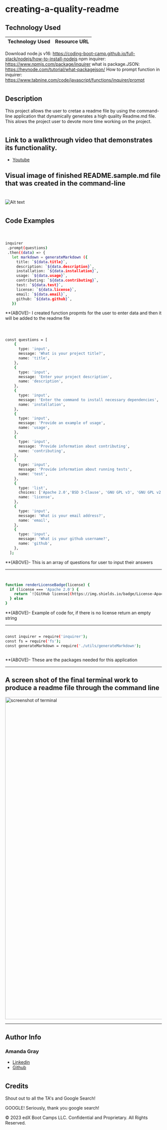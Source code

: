 

# creating-a-quality-readme

## Technology Used 

| Technology Used         | Resource URL           | 
| ------------- |:-------------:| 
Download node.js v16: https://coding-boot-camp.github.io/full-stack/nodejs/how-to-install-nodejs
npm inquirer: https://www.npmjs.com/package/inquirer
what is package.JSON: https://heynode.com/tutorial/what-packagejson/
How to prompt function in inquirer: https://www.tabnine.com/code/javascript/functions/inquirer/prompt
#
## Description 
This project allows the user to cretae a readme file by using the command-line application that dynamically generates a high quality Readme.md file. This alows the project user to devote more time working on the project. 
#
## Link to a walkthrough video that demonstrates its functionality.
* [Youtube](https://youtu.be/ziOIgkOC-kI)

## Visual image of finished README.sample.md file that was created in the command-line
#

![Alt text](./utils/images/Screen%20Shot%20readme%20sample.png)
#
## Code Examples 
#

 ```sh

inquirer
  .prompt(questions)
  .then((data) => {
    let markdown = generateMarkdown ({
      title: `${data.title}`,
      description: `${data.description}`,
      installation: `${data.installation}`,
      usage: `${data.usage}`,
      contributing: `${data.contributing}`,
      test: `${data.test}`,
      license: `${data.license}`,
      email: `${data.email}`,
      github: `${data.github}`,
    })

```

**(ABOVE)- I created function propmts for the user to enter data and then it will be added to the readme file

#

```sh

const questions = [
    {
      type: 'input',
      message: 'What is your project title?',
      name: 'title',
    },
    {
      type: 'input',
      message: 'Enter your project description',
      name: 'description',
    },
    {
      type: 'input', 
      message: 'Enter the command to install necessary dependencies',
      name: 'installation',
    },
    {
      type: 'input', 
      message: 'Provide an example of usage',
      name: 'usage',
    },
    {
      type: 'input', 
      message: 'Provide information about contributing',
      name: 'contributing',
    },
    {
      type: 'input', 
      message: 'Provide information about running tests',
      name: 'test',
    }, 
    {
      type: 'list', 
      choices: ['Apache 2.0','BSD 3-Clause', 'GNU GPL v3', 'GNU GPL v2', 'GNU AGPL v3', 'GNU LGPL v3', 'GNU FDL v1.3', 'IBM Public License Version 1.0'],
      name: 'license',
    }, 
    {
      type: 'input', 
      message: 'What is your email address?',
      name: 'email',
    }, 
    {
      type: 'input', 
      message: 'What is your github username?',
      name: 'github',
    }, 
  ]; 

```

**(ABOVE)- This is an array of questions for user to input their answers

--------------------------------------------------------------------------------------------------------------------------------------------------------
```sh


function renderLicenseBadge(license) {
  if (license === 'Apache 2.0') {
    return `![GitHub license](https://img.shields.io/badge/License-Apache%202.0-blue.svg)`
  } else
}
```
**(ABOVE)- Example of code for, if there is no license return an empty string

---------------------------------------------------------------------------------------------------------------------------------------------------------
```sh
 
const inquirer = require('inquirer');
const fs = require('fs');
const generateMarkdown = require('./utils/generateMarkdown');



```
**(ABOVE)-  These are the packages needed for this application

--------------------------------------------------------------------------------------------------------------------------------------------------------------------------------------------------------------

## A screen shot of the final terminal work to produce a readme file through the command line

<img width="1035" alt="screenshot of terminal" src="https://user-images.githubusercontent.com/127444682/234181484-3a6f9bdb-fcab-40a6-8751-1cd9000c69cd.png">

---------------------------------------------------------------------------------------------------------------------------------------------------------
## Author Info

### Amanda Gray

* [Linkedin](https://www.linkedin.com/in/amanda-gray-831a65254/)
* [Github](https://github.com/Berkeleycodingmomma/creating-a-quality-readme)
#

## Credits

Shout out to all the TA's and Google Search!

GOOGLE!  Seriously, thank you google search!





© 2023 edX Boot Camps LLC. Confidential and Proprietary. All Rights Reserved.


